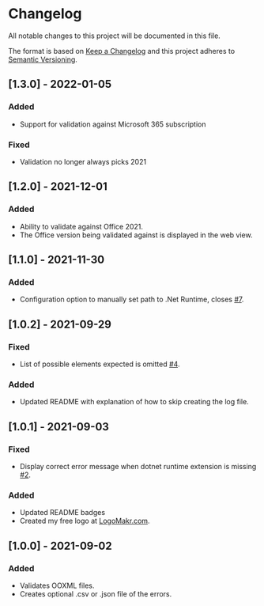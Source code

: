 # Changelog

All notable changes to this project will be documented in this file.

The format is based on [Keep a Changelog](http://keepachangelog.com/en/1.0.0/)
and this project adheres to [Semantic Versioning](http://semver.org/spec/v2.0.0.html).

## [1.3.0] - 2022-01-05

### Added
- Support for validation against Microsoft 365 subscription

### Fixed
- Validation no longer always picks 2021

## [1.2.0] - 2021-12-01

### Added

- Ability to validate against Office 2021.
- The Office version being validated against is displayed in the web view.

## [1.1.0] - 2021-11-30

### Added

- Configuration option to manually set path to .Net Runtime, closes [#7](https://github.com/mikeebowen/ooxml-validator-vscode/issues/7).

## [1.0.2] - 2021-09-29

### Fixed

- List of possible elements expected is omitted [#4](https://github.com/mikeebowen/ooxml-validator-vscode/issues/4).

### Added

- Updated README with explanation of how to skip creating the log file.

## [1.0.1] - 2021-09-03

### Fixed

- Display correct error message when dotnet runtime extension is missing [#2](https://github.com/mikeebowen/ooxml-validator-vscode/issues/2).

### Added

- Updated README badges
- Created my free logo at [LogoMakr.com](https://logomakr.com/).

## [1.0.0] - 2021-09-02

### Added

- Validates OOXML files.
- Creates optional .csv or .json file of the errors.
